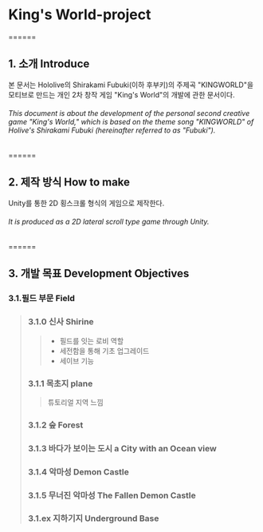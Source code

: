 # King's World-project
======
## 1. 소개 Introduce
 본 문서는 Hololive의 Shirakami Fubuki(이하 후부키)의 주제곡 "KINGWORLD"을 모티브로 만드는 개인 2차 창작 게임 "King's World"의 개발에 관한 문서이다.
###### This document is about the development of the personal second creative game "King's World," which is based on the theme song "KINGWORLD" of Holive's Shirakami Fubuki (hereinafter referred to as "Fubuki").
======
## 2. 제작 방식 How to make
 Unity를 통한 2D 횡스크롤 형식의 게임으로 제작한다.
 ###### It is produced as a 2D lateral scroll type game through Unity.
======
## 3. 개발 목표 Development Objectives
### 3.1.필드 부문 Field
>### 3.1.0 신사 Shirine
>> * 필드를 잇는 로비 역할
>> * 세전함을 통해 기초 업그레이드
>> * 세이브 기능
>### 3.1.1 목초지 plane
>> 튜토리얼 지역 느낌
>### 3.1.2 숲 Forest
>> 
>### 3.1.3 바다가 보이는 도시 a City with an Ocean view
>### 3.1.4 악마성 Demon Castle
>### 3.1.5 무너진 악마성 The Fallen Demon Castle
>### 3.1.ex 지하기지 Underground Base